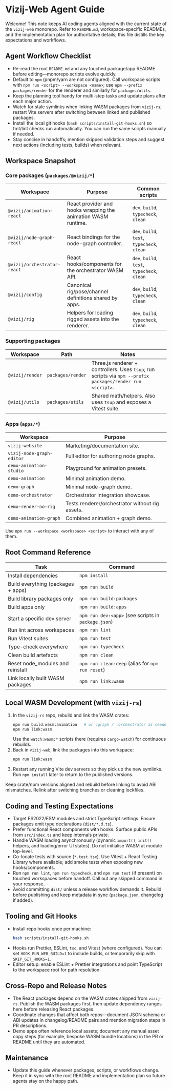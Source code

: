 # Vizij-Web Agent Guide

Welcome! This note keeps AI coding agents aligned with the current state of the
`vizij-web` monorepo. Refer to `README.md`, workspace-specific READMEs, and the
implementation plan for authoritative details; this file distills the key
expectations and workflows.

## Agent Workflow Checklist

- Re-read the root `README.md` and any touched package/app README before
  editing—monorepo scripts evolve quickly.
- Default to `npm` (pnpm/yarn are not configured). Call workspace scripts with
  `npm run <script> --workspace <name>`; use `npm --prefix packages/render` for
  the renderer and similarly for `packages/utils`.
- Keep the planning tool handy for multi-step tasks and update plans after each
  major action.
- Watch for stale symlinks when linking WASM packages from `vizij-rs`; restart
  Vite servers after switching between linked and published packages.
- Install the local git hooks (`bash scripts/install-git-hooks.sh`) so fmt/lint
  checks run automatically. You can run the same scripts manually if needed.
- Stay concise in handoffs; mention skipped validation steps and suggest
  next actions (including tests, builds) when relevant.

## Workspace Snapshot

### Core packages (`packages/@vizij/*`)

| Workspace                   | Purpose                                                       | Common scripts                               |
| --------------------------- | ------------------------------------------------------------- | -------------------------------------------- |
| `@vizij/animation-react`    | React provider and hooks wrapping the animation WASM runtime. | `dev`, `build`, `typecheck`, `clean`         |
| `@vizij/node-graph-react`   | React bindings for the node-graph controller.                 | `dev`, `build`, `test`, `typecheck`, `clean` |
| `@vizij/orchestrator-react` | React hooks/components for the orchestrator WASM API.         | `dev`, `build`, `test`, `typecheck`, `clean` |
| `@vizij/config`             | Canonical rig/pose/channel definitions shared by apps.        | `dev`, `build`, `typecheck`, `clean`         |
| `@vizij/rig`                | Helpers for loading rigged assets into the renderer.          | `dev`, `build`, `typecheck`, `clean`         |

### Supporting packages

| Workspace       | Path              | Notes                                                                                                      |
| --------------- | ----------------- | ---------------------------------------------------------------------------------------------------------- |
| `@vizij/render` | `packages/render` | Three.js renderer + controllers. Uses `tsup`; run scripts via `npm --prefix packages/render run <script>`. |
| `@vizij/utils`  | `packages/utils`  | Shared math/helpers. Also uses `tsup` and exposes a Vitest suite.                                          |

### Apps (`apps/*`)

| Workspace                 | Purpose                                         |
| ------------------------- | ----------------------------------------------- |
| `vizij-website`           | Marketing/documentation site.                   |
| `vizij-node-graph-editor` | Full editor for authoring node graphs.          |
| `demo-animation-studio`   | Playground for animation presets.               |
| `demo-animation`          | Minimal animation demo.                         |
| `demo-graph`              | Minimal node-graph demo.                        |
| `demo-orchestrator`       | Orchestrator integration showcase.              |
| `demo-render-no-rig`      | Tests renderer/orchestrator without rig assets. |
| `demo-animation-graph`    | Combined animation + graph demo.                |

Use `npm run --workspace <workspace> <script>` to interact with any of them.

## Root Command Reference

| Task                               | Command                                             |
| ---------------------------------- | --------------------------------------------------- |
| Install dependencies               | `npm install`                                       |
| Build everything (packages + apps) | `npm run build`                                     |
| Build library packages only        | `npm run build:packages`                            |
| Build apps only                    | `npm run build:apps`                                |
| Start a specific dev server        | `npm run dev:<app>` (see scripts in `package.json`) |
| Run lint across workspaces         | `npm run lint`                                      |
| Run Vitest suites                  | `npm run test`                                      |
| Type-check everywhere              | `npm run typecheck`                                 |
| Clean build artefacts              | `npm run clean`                                     |
| Reset node_modules and reinstall   | `npm run clean:deep` (alias for `npm run reset`)    |
| Link locally built WASM packages   | `npm run link:wasm`                                 |

## Local WASM Development (with `vizij-rs`)

1. In the `vizij-rs` repo, rebuild and link the WASM crates:
   ```bash
   npm run build:wasm:animation   # or :graph / :orchestrator as needed
   npm run link:wasm
   ```
   Use the `watch:wasm:*` scripts there (requires `cargo-watch`) for continuous
   rebuilds.
2. Back in `vizij-web`, link the packages into this workspace:
   ```bash
   npm run link:wasm
   ```
3. Restart any running Vite dev servers so they pick up the new symlinks. Run
   `npm install` later to return to the published versions.

Keep crate/npm versions aligned and rebuild before linking to avoid ABI
mismatches. Relink after switching branches or cleaning lockfiles.

## Coding and Testing Expectations

- Target ES2022/ESM modules and strict TypeScript settings. Ensure packages
  emit type declarations (`dist/*.d.ts`).
- Prefer functional React components with hooks. Surface public APIs from
  `src/index.ts` and keep internals private.
- Handle WASM loading asynchronously (dynamic `import()`, `init()` helpers, and
  loading/error UI states). Do not initialise WASM at module top-level.
- Co-locate tests with source (`*.test.tsx`). Use Vitest + React Testing Library
  where available; add smoke tests when exposing new hooks/components.
- Run `npm run lint`, `npm run typecheck`, and `npm run test` (if present) on
  touched workspaces before handoff. Call out any skipped command in your
  response.
- Avoid committing `dist/` unless a release workflow demands it. Rebuild before
  publishing and keep metadata in sync (`package.json`, changelog if added).

## Tooling and Git Hooks

- Install repo hooks once per machine:
  ```bash
  bash scripts/install-git-hooks.sh
  ```
- Hooks run Prettier, ESLint, `tsc`, and Vitest (where configured). You can set
  `HOOK_RUN_WEB_BUILD=1` to include builds, or temporarily skip with
  `SKIP_GIT_HOOKS=1`.
- Editor setup: enable ESLint + Prettier integrations and point TypeScript to
  the workspace root for path resolution.

## Cross-Repo and Release Notes

- The React packages depend on the WASM crates shipped from `vizij-rs`. Publish
  the WASM packages first, then update dependency ranges here before releasing
  React packages.
- Coordinate changes that affect both repos—document JSON schema or ABI updates
  in changelog/README pairs and mention migration steps in PR descriptions.
- Demo apps often reference local assets; document any manual asset copy steps
  (for example, bespoke WASM bundle locations) in the PR or README until they
  are automated.

## Maintenance

- Update this guide whenever packages, scripts, or workflows change. Keep it in
  sync with the root README and implementation plan so future agents stay on
  the happy path.
